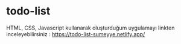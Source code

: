 # todo-list
HTML, CSS, Javascript kullanarak oluşturduğum uygulamayı linkten inceleyebilirsiniz :
https://todo-list-sumeyye.netlify.app/

